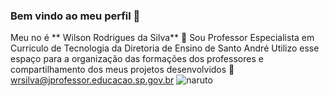 ### Bem vindo ao meu perfil 💙
Meu no é ** Wilson Rodrigues da Silva** 🌝
Sou Professor Especialista em Curriculo de Tecnologia da Diretoria de Ensino de Santo André
Utilizo esse espaço para a organização das formações dos professores e compartilhamento dos meus projetos desenvolvidos
📧 wrsilva@jprofessor.educacao.sp.gov.br
![naruto](https://media.tenor.com/mCiM7CmGGI4AAAAM/naruto.gif)
